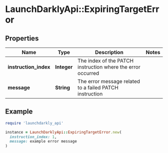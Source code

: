 # LaunchDarklyApi::ExpiringTargetError

## Properties

| Name | Type | Description | Notes |
| ---- | ---- | ----------- | ----- |
| **instruction_index** | **Integer** | The index of the PATCH instruction where the error occurred |  |
| **message** | **String** | The error message related to a failed PATCH instruction |  |

## Example

```ruby
require 'launchdarkly_api'

instance = LaunchDarklyApi::ExpiringTargetError.new(
  instruction_index: 1,
  message: example error message
)
```


